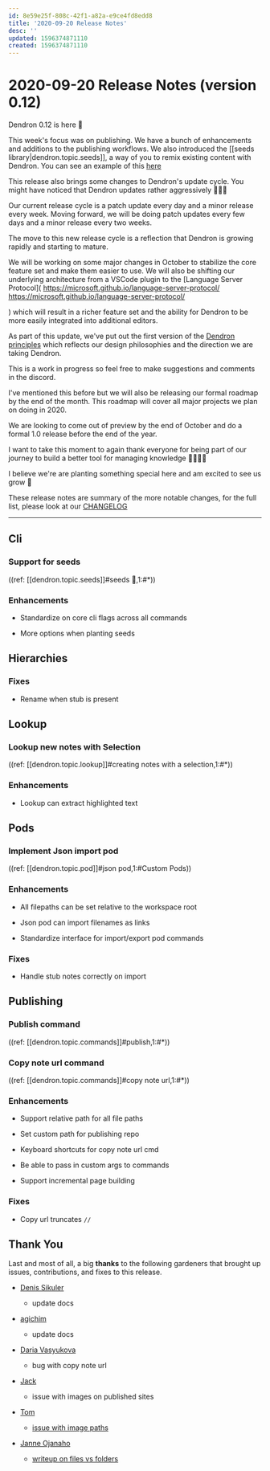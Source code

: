 ```yaml
---
id: 8e59e25f-808c-42f1-a82a-e9ce4fd8edd8
title: '2020-09-20 Release Notes'
desc: ''
updated: 1596374871110
created: 1596374871110
---
```


# 2020-09-20 Release Notes (version 0.12)

Dendron 0.12 is here 🌱

This week's focus was on publishing. We have a bunch of enhancements and additions to the publishing workflows. We also introduced the [[seeds library|dendron.topic.seeds]], a way of you to remix existing content with Dendron. You can see an example of this [here](http://aws.dendron.so/)

This release also brings some changes to Dendron's update cycle. 
You might have noticed that Dendron updates rather aggressively 🚀🚀🚀

Our current release cycle is a patch update every day and a minor release every week. 
Moving forward, we will be doing patch updates every few days and a minor release every two weeks. 

The move to this new release cycle is a reflection that Dendron is growing rapidly and starting to mature. 

We will be working on some major changes in October to stabilize the core feature set and make them easier to use. We will also be shifting our underlying architecture from a VSCode plugin to the [Language Server Protocol](
https://microsoft.github.io/language-server-protocol/
https://microsoft.github.io/language-server-protocol/

) which will result in a richer feature set and the ability for Dendron to be more easily integrated into additional editors.

As part of this update, we've put out the first version of the [Dendron principles](https://dendron.so//notes/7fcebd7d-6411-4c9d-8baf-65629dc018a1.html) which reflects our design philosophies and the direction we are taking Dendron. 

This is a work in progress so feel free to make suggestions and comments in the discord.

I've mentioned this before but we will also be releasing our formal roadmap by the end of the month. This roadmap will cover all major projects we plan on doing in 2020. 

We are looking to come out of preview by the end of October and do a formal 1.0 release before the end of the year. 

I want to take this moment to again thank everyone for being part of our journey to build a better tool for managing knowledge 👨‍🌾👩‍🌾 

I believe we're are planting something special here and am excited to see us grow 🌱 

These release notes are summary of the more notable changes, for the full list, please look at our [CHANGELOG](https://github.com/dendronhq/dendron/blob/master/CHANGELOG.md)

---


## Cli
### Support for seeds 

((ref: [[dendron.topic.seeds]]#seeds 🚧,1:#*))


### Enhancements
- Standardize on core cli flags across all commands
 
- More options when planting seeds
 

## Hierarchies
### Fixes
- Rename when stub is present 

## Lookup
### Lookup new notes with Selection 

((ref: [[dendron.topic.lookup]]#creating notes with a selection,1:#*))


### Enhancements
- Lookup can extract highlighted text
 

## Pods
### Implement Json import pod 

((ref: [[dendron.topic.pod]]#json pod,1:#Custom Pods))


### Enhancements
- All filepaths can be set relative to the workspace root
 
- Json pod can import filenames as links
 
- Standardize interface for import/export pod commands
 

### Fixes
- Handle stub notes correctly on import 

## Publishing
### Publish command 

((ref: [[dendron.topic.commands]]#publish,1:#*))


### Copy note url command 

((ref: [[dendron.topic.commands]]#copy note url,1:#*))


### Enhancements
- Support relative path for all file paths
 
- Set custom path for publishing repo
 
- Keyboard shortcuts for copy note url cmd
 
- Be able to pass in custom args to commands
 
- Support incremental page building
 

### Fixes
- Copy url truncates `//` 


## Thank You

Last and most of all, a big **thanks** to the following gardeners that brought up issues, contributions, and fixes to this release.

- [Denis Sikuler](https://github.com/gamtiq)
    - update docs

- [agichim](https://github.com/agichim)
    - update docs

- [Daria Vasyukova](https://github.com/gereleth)
    - bug with copy note url

- [Jack](https://github.com/JackQAQ-byte)
    - issue with images on published sites

- [Tom](https://github.com/peanutputter)
    - [issue with image paths](https://github.com/dendronhq/dendron/issues/200)

- [Janne Ojanaho](https://github.com/jojanaho)
    - [writeup on files vs folders](https://github.com/dendronhq/dendron/issues/210)

